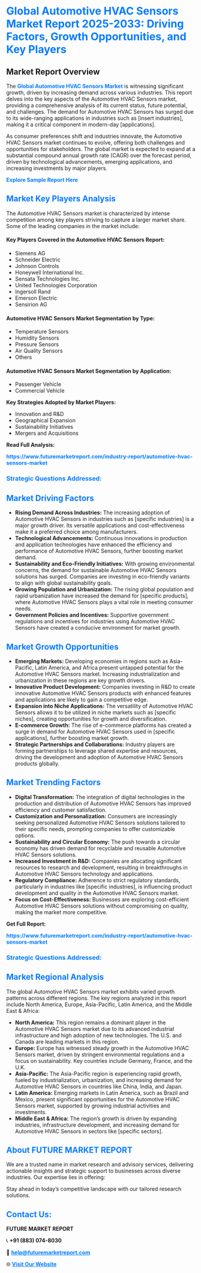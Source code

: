 <h1 style="color: #007BFF;">Global Automotive HVAC Sensors Market Report 2025-2033: Driving Factors, Growth Opportunities, and Key Players</h1>

<section id="overview">
<h2>Market Report Overview</h2>
<p>The <a href="https://www.futuremarketreport.com/industry-report/automotive-hvac-sensors-market" style="color: #007BFF; text-decoration: none;"><strong>Global Automotive HVAC Sensors Market</strong></a> is witnessing significant growth, driven by increasing demand across various industries. This report delves into the key aspects of the Automotive HVAC Sensors market, providing a comprehensive analysis of its current status, future potential, and challenges. The demand for Automotive HVAC Sensors has surged due to its wide-ranging applications in industries such as [insert industries], making it a critical component in modern-day [applications].</p>
<p>As consumer preferences shift and industries innovate, the Automotive HVAC Sensors market continues to evolve, offering both challenges and opportunities for stakeholders. The global market is expected to expand at a substantial compound annual growth rate (CAGR) over the forecast period, driven by technological advancements, emerging applications, and increasing investments by major players.</p>
</section>

<section id="overview">
<p><a href="https://www.futuremarketreport.com/request-sample/reportId=48261" style="color: #007BFF; text-decoration: none;"><strong>Explore Sample Report Here</strong></a></p>
</section>

<section id="key-players">
<h2 style="color: #007BFF;">Market Key Players Analysis</h2>
<p>The Automotive HVAC Sensors market is characterized by intense competition among key players striving to capture a larger market share. Some of the leading companies in the market include:</p>
<h4>Key Players Covered in the Automotive HVAC Sensors Report:</h4>
<ul><li>Siemens AG</li><li>Schneider Electric</li><li>Johnson Controls</li><li>Honeywell International Inc.</li><li>Sensata Technologies Inc.</li><li>United Technologies Corporation</li><li>Ingersoll Rand</li><li>Emerson Electric</li><li>Sensirion AG</li></ul>
<h4>Automotive HVAC Sensors Market Segmentation by Type:</h4>
<ul><li>Temperature Sensors</li><li>Humidity Sensors</li><li>Pressure Sensors</li><li>Air Quality Sensors</li><li>Others</li></ul>

<h4>Automotive HVAC Sensors Market Segmentation by Application:</h4>
<ul><li>Passenger Vehicle</li><li>Commercial Vehicle</li></ul>
<p><strong>Key Strategies Adopted by Market Players:</strong></p>
<ul>
<li>Innovation and R&D</li>
<li>Geographical Expansion</li>
<li>Sustainability Initiatives</li>
<li>Mergers and Acquisitions</li>
</ul>
</section>

<section>
<p><strong>Read Full Analysis: </strong></p><a href="https://www.futuremarketreport.com/industry-report/automotive-hvac-sensors-market" style="color: #007BFF; text-decoration: none;"><strong>https://www.futuremarketreport.com/industry-report/automotive-hvac-sensors-market</strong></a>
<h3 style="color: #007BFF;">Strategic Questions Addressed:</h3>
</section>

<section id="driving-factors">
<h2 style="color: #007BFF;">Market Driving Factors</h2>
<ul>
<li><strong>Rising Demand Across Industries:</strong> The increasing adoption of Automotive HVAC Sensors in industries such as [specific industries] is a major growth driver. Its versatile applications and cost-effectiveness make it a preferred choice among manufacturers.</li>
<li><strong>Technological Advancements:</strong> Continuous innovations in production and application technologies have enhanced the efficiency and performance of Automotive HVAC Sensors, further boosting market demand.</li>
<li><strong>Sustainability and Eco-Friendly Initiatives:</strong> With growing environmental concerns, the demand for sustainable Automotive HVAC Sensors solutions has surged. Companies are investing in eco-friendly variants to align with global sustainability goals.</li>
<li><strong>Growing Population and Urbanization:</strong> The rising global population and rapid urbanization have increased the demand for [specific products], where Automotive HVAC Sensors plays a vital role in meeting consumer needs.</li>
<li><strong>Government Policies and Incentives:</strong> Supportive government regulations and incentives for industries using Automotive HVAC Sensors have created a conducive environment for market growth.</li>
</ul>
</section>

<section id="growth-opportunities">
<h2 style="color: #007BFF;">Market Growth Opportunities</h2>
<ul>
<li><strong>Emerging Markets:</strong> Developing economies in regions such as Asia-Pacific, Latin America, and Africa present untapped potential for the Automotive HVAC Sensors market. Increasing industrialization and urbanization in these regions are key growth drivers.</li>
<li><strong>Innovative Product Development:</strong> Companies investing in R&D to create innovative Automotive HVAC Sensors products with enhanced features and applications are likely to gain a competitive edge.</li>
<li><strong>Expansion into Niche Applications:</strong> The versatility of Automotive HVAC Sensors allows it to be utilized in niche markets such as [specific niches], creating opportunities for growth and diversification.</li>
<li><strong>E-commerce Growth:</strong> The rise of e-commerce platforms has created a surge in demand for Automotive HVAC Sensors used in [specific applications], further boosting market growth.</li>
<li><strong>Strategic Partnerships and Collaborations:</strong> Industry players are forming partnerships to leverage shared expertise and resources, driving the development and adoption of Automotive HVAC Sensors products globally.</li>
</ul>
</section>

<section id="trending-factors">
<h2 style="color: #007BFF;">Market Trending Factors</h2>
<ul>
<li><strong>Digital Transformation:</strong> The integration of digital technologies in the production and distribution of Automotive HVAC Sensors has improved efficiency and customer satisfaction.</li>
<li><strong>Customization and Personalization:</strong> Consumers are increasingly seeking personalized Automotive HVAC Sensors solutions tailored to their specific needs, prompting companies to offer customizable options.</li>
<li><strong>Sustainability and Circular Economy:</strong> The push towards a circular economy has driven demand for recyclable and reusable Automotive HVAC Sensors solutions.</li>
<li><strong>Increased Investment in R&D:</strong> Companies are allocating significant resources to research and development, resulting in breakthroughs in Automotive HVAC Sensors technology and applications.</li>
<li><strong>Regulatory Compliance:</strong> Adherence to strict regulatory standards, particularly in industries like [specific industries], is influencing product development and quality in the Automotive HVAC Sensors market.</li>
<li><strong>Focus on Cost-Effectiveness:</strong> Businesses are exploring cost-efficient Automotive HVAC Sensors solutions without compromising on quality, making the market more competitive.</li>
</ul>
</section>

<section>
<p><strong>Get Full Report: </strong></p><a href="https://www.futuremarketreport.com/industry-report/automotive-hvac-sensors-market" style="color: #007BFF; text-decoration: none;"><strong>https://www.futuremarketreport.com/industry-report/automotive-hvac-sensors-market</strong></a>
<h3 style="color: #007BFF;">Strategic Questions Addressed:</h3>
</section>


<section id="regional-analysis">
<h2 style="color: #007BFF;">Market Regional Analysis</h2>
<p>The global Automotive HVAC Sensors market exhibits varied growth patterns across different regions. The key regions analyzed in this report include North America, Europe, Asia-Pacific, Latin America, and the Middle East & Africa:</p>
<ul>
<li><strong>North America:</strong> This region remains a dominant player in the Automotive HVAC Sensors market due to its advanced industrial infrastructure and high adoption of new technologies. The U.S. and Canada are leading markets in this region.</li>
<li><strong>Europe:</strong> Europe has witnessed steady growth in the Automotive HVAC Sensors market, driven by stringent environmental regulations and a focus on sustainability. Key countries include Germany, France, and the U.K.</li>
<li><strong>Asia-Pacific:</strong> The Asia-Pacific region is experiencing rapid growth, fueled by industrialization, urbanization, and increasing demand for Automotive HVAC Sensors in countries like China, India, and Japan.</li>
<li><strong>Latin America:</strong> Emerging markets in Latin America, such as Brazil and Mexico, present significant opportunities for the Automotive HVAC Sensors market, supported by growing industrial activities and investments.</li>
<li><strong>Middle East & Africa:</strong> The region’s growth is driven by expanding industries, infrastructure development, and increasing demand for Automotive HVAC Sensors in sectors like [specific sectors].</li>
</ul>
</section>

<footer>
<h2 style="color: #007BFF;">About FUTURE MARKET REPORT</h2>
<p>We are a trusted name in market research and advisory services, delivering actionable insights and strategic support to businesses across diverse industries. Our expertise lies in offering:</p>

<p>Stay ahead in today’s competitive landscape with our tailored research solutions.</p>

<h2 style="color: #007BFF;">Contact Us:</h2>
<p><strong>FUTURE MARKET REPORT</strong></p>
<p>📞 <strong>+91 (883) 074-8030</strong></p>
<p>📧 <strong><a href="mailto:help@futuremarketreport.com" style="color: #007BFF;">help@futuremarketreport.com</a></strong></p>
<p>🌐 <strong><a href="https://www.futuremarketreport.com/" style="color: #007BFF;">Visit Our Website</a></strong></p>
</footer>